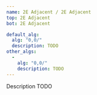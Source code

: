 ```yaml
---
name: 2E Adjacent / 2E Adjacent
top: 2E Adjacent
bot: 2E Adjacent

default_alg:
  alg: "0,0/"
  description: TODO
other_algs:
  -
    alg: "0,0/"
    description: TODO
---
```


Description TODO

